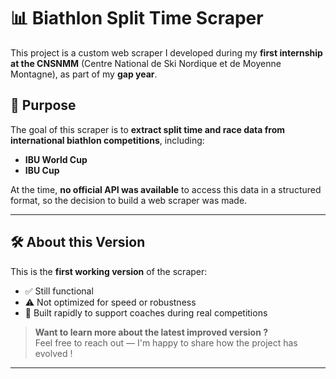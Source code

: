 # 📊 Biathlon Split Time Scraper

This project is a custom web scraper I developed during my **first internship at the CNSNMM** (Centre National de Ski Nordique et de Moyenne Montagne), as part of my **gap year**.

## 🎯 Purpose

The goal of this scraper is to **extract split time and race data from international biathlon competitions**, including:

- **IBU World Cup**
- **IBU Cup**

At the time, **no official API was available** to access this data in a structured format, so the decision to build a web scraper was made.

---

## 🛠️ About this Version

This is the **first working version** of the scraper:

- ✅ Still functional  
- ⚠️ Not optimized for speed or robustness  
- 🧪 Built rapidly to support coaches during real competitions

> **Want to learn more about the latest improved version ?**  
> Feel free to reach out — I'm happy to share how the project has evolved !

---
